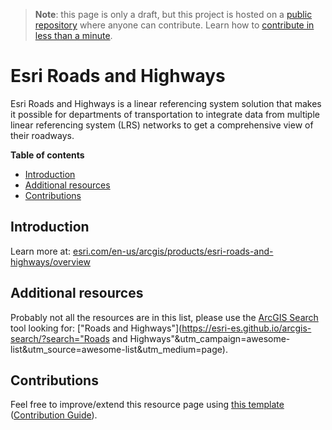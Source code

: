 > **Note**: this page is only a draft, but this project is hosted on a [public repository](https://github.com/hhkaos/awesome-arcgis) where anyone can contribute. Learn how to [contribute in less than a minute](https://github.com/hhkaos/awesome-arcgis/blob/master/CONTRIBUTING.md#contributions).

# Esri Roads and Highways

 Esri Roads and Highways is a linear referencing system solution that makes it possible for departments of transportation to integrate data from multiple linear referencing system (LRS) networks to get a comprehensive view of their roadways.

<!-- START doctoc generated TOC please keep comment here to allow auto update -->
<!-- DON'T EDIT THIS SECTION, INSTEAD RE-RUN doctoc TO UPDATE -->
**Table of contents**

- [Introduction](#introduction)
- [Additional resources](#additional-resources)
- [Contributions](#contributions)

<!-- END doctoc generated TOC please keep comment here to allow auto update -->

## Introduction

Learn more at: [esri.com/en-us/arcgis/products/esri-roads-and-highways/overview](https://www.esri.com/en-us/arcgis/products/esri-roads-and-highways/overview)

## Additional resources

Probably not all the resources are in this list, please use the [ArcGIS Search](https://esri-es.github.io/arcgis-search/) tool looking for: ["Roads and Highways"](https://esri-es.github.io/arcgis-search/?search="Roads and Highways"&utm_campaign=awesome-list&utm_source=awesome-list&utm_medium=page).

## Contributions

Feel free to improve/extend this resource page using [this template](https://github.com/hhkaos/awesome-arcgis/blob/master/templates/PRODUCT_PAGE_TEMPLATE.md) ([Contribution Guide](https://github.com/hhkaos/awesome-arcgis/blob/master/CONTRIBUTING.md)).
